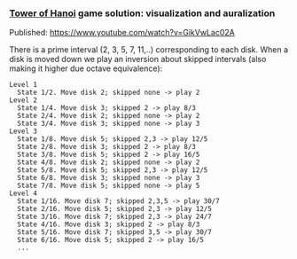 ### [Tower of Hanoi](https://en.wikipedia.org/wiki/Tower_of_Hanoi) game solution: visualization and auralization

Published: https://www.youtube.com/watch?v=GikVwLac02A

There is a prime interval (2, 3, 5, 7, 11,..) corresponding to each disk.
When a disk is moved down we play an inversion about skipped intervals (also making it higher due octave equivalence):
```
Level 1
  State 1/2. Move disk 2; skipped none -> play 2
Level 2
  State 1/4. Move disk 3; skipped 2 -> play 8/3
  State 2/4. Move disk 2; skipped none -> play 2
  State 3/4. Move disk 3; skipped none -> play 3
Level 3
  State 1/8. Move disk 5; skipped 2,3 -> play 12/5
  State 2/8. Move disk 3; skipped 2 -> play 8/3
  State 3/8. Move disk 5; skipped 2 -> play 16/5
  State 4/8. Move disk 2; skipped none -> play 2
  State 5/8. Move disk 5; skipped 2,3 -> play 12/5
  State 6/8. Move disk 3; skipped none -> play 3
  State 7/8. Move disk 5; skipped none -> play 5
Level 4
  State 1/16. Move disk 7; skipped 2,3,5 -> play 30/7
  State 2/16. Move disk 5; skipped 2,3 -> play 12/5
  State 3/16. Move disk 7; skipped 2,3 -> play 24/7
  State 4/16. Move disk 3; skipped 2 -> play 8/3
  State 5/16. Move disk 7; skipped 3,5 -> play 30/7
  State 6/16. Move disk 5; skipped 2 -> play 16/5
  ...
```